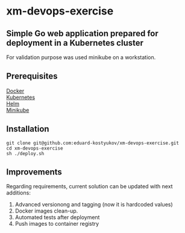 # xm-devops-exercise

## Simple Go web application prepared for deployment in a Kubernetes cluster

For validation purpose was used minikube on a workstation.

## Prerequisites

[Docker](https://docs.docker.com/engine/install/)  
[Kubernetes](https://kubernetes.io/releases/download/)  
[Helm](https://helm.sh/docs/helm/helm_install/)  
[Minikube](https://minikube.sigs.k8s.io/docs/start/)  

## Installation

`git clone git@github.com:eduard-kostyukov/xm-devops-exercise.git`  
 `cd xm-devops-exercise`  
 `sh ./deploy.sh`  

## Improvements

Regarding requirements, current solution can be updated with next additions:

1) Advanced versionong and tagging (now it is hardcoded values)
2) Docker images clean-up.
3) Automated tests after deployment
4) Push images to container registry
